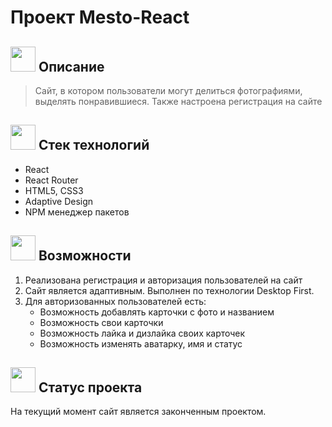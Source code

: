 # Проект Mesto-React

## <img src='https://www.svgrepo.com/show/450797/description.svg' height=40px weight=40px> Описание
> Сайт, в котором пользователи могут делиться фотографиями, <br> выделять понравившиеся. Также настроена регистрация на сайте

## <img src='https://www.svgrepo.com/show/512428/list-1510.svg' height=40px weight=40px> Стек технологий
- React
- React Router
- HTML5, CSS3
- Adaptive Design
- NPM менеджер пакетов

## <img src='https://www.svgrepo.com/show/197658/handshake-deal.svg' height=40px weight=40px> Возможности  
1. Реализована регистрация и авторизация пользователей на сайт
2. Сайт является адаптивным. Выполнен по технологии Desktop First.
3. Для авторизованных пользователей есть:
     - Возможность добавлять карточки с фото и названием
     - Возможность свои карточки
     - Возможность лайка и дизлайка своих карточек
     - Возможность изменять аватарку, имя и статус

## <img  src='https://www.svgrepo.com/show/511148/square-check.svg' height=40px weight=40px> Статус проекта
На текущий момент сайт является законченным проектом.
